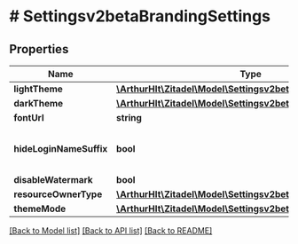 # # Settingsv2betaBrandingSettings

## Properties

Name | Type | Description | Notes
------------ | ------------- | ------------- | -------------
**lightTheme** | [**\ArthurHlt\Zitadel\Model\Settingsv2betaTheme**](Settingsv2betaTheme.md) |  | [optional]
**darkTheme** | [**\ArthurHlt\Zitadel\Model\Settingsv2betaTheme**](Settingsv2betaTheme.md) |  | [optional]
**fontUrl** | **string** | url to the font used | [optional]
**hideLoginNameSuffix** | **bool** | hides the org suffix on the login form if the scope \&quot;urn:zitadel:iam:org:domain:primary:{domainname}\&quot; is set | [optional]
**disableWatermark** | **bool** | boolean to disable the watermark | [optional]
**resourceOwnerType** | [**\ArthurHlt\Zitadel\Model\Settingsv2betaResourceOwnerType**](Settingsv2betaResourceOwnerType.md) |  | [optional]
**themeMode** | [**\ArthurHlt\Zitadel\Model\Settingsv2betaThemeMode**](Settingsv2betaThemeMode.md) |  | [optional]

[[Back to Model list]](../../README.md#models) [[Back to API list]](../../README.md#endpoints) [[Back to README]](../../README.md)
